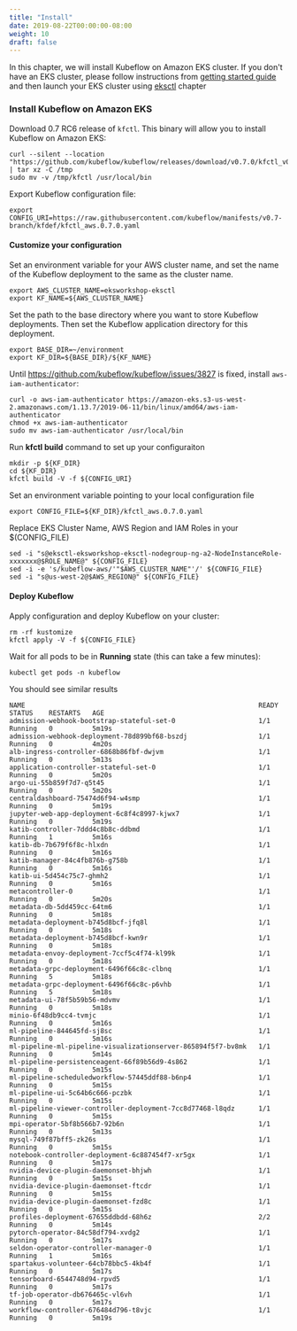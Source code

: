 ```yaml
---
title: "Install"
date: 2019-08-22T00:00:00-08:00
weight: 10
draft: false
---
```


In this chapter, we will install Kubeflow on Amazon EKS cluster. If you don't have an EKS cluster, please follow instructions from [getting started guide](/prerequisites) and then launch your EKS cluster using [eksctl](/eksctl) chapter

### Install Kubeflow on Amazon EKS

Download 0.7 RC6 release of `kfctl`. This binary will allow you to install Kubeflow on Amazon EKS:

```
curl --silent --location "https://github.com/kubeflow/kubeflow/releases/download/v0.7.0/kfctl_v0.7.0_linux.tar.gz" | tar xz -C /tmp
sudo mv -v /tmp/kfctl /usr/local/bin
```

Export Kubeflow configuration file:

```
export CONFIG_URI=https://raw.githubusercontent.com/kubeflow/manifests/v0.7-branch/kfdef/kfctl_aws.0.7.0.yaml
```
#### Customize your configuration

Set an environment variable for your AWS cluster name, and set the name of the Kubeflow deployment to the same as the cluster name.

```
export AWS_CLUSTER_NAME=eksworkshop-eksctl
export KF_NAME=${AWS_CLUSTER_NAME}
```
Set the path to the base directory where you want to store Kubeflow deployments. Then set the Kubeflow application directory for this deployment.

```
export BASE_DIR=~/environment
export KF_DIR=${BASE_DIR}/${KF_NAME}
```
Until https://github.com/kubeflow/kubeflow/issues/3827 is fixed, install `aws-iam-authenticator`:

```
curl -o aws-iam-authenticator https://amazon-eks.s3-us-west-2.amazonaws.com/1.13.7/2019-06-11/bin/linux/amd64/aws-iam-authenticator
chmod +x aws-iam-authenticator
sudo mv aws-iam-authenticator /usr/local/bin
```

Run **kfctl build** command to set up your configuraiton

```
mkdir -p ${KF_DIR}
cd ${KF_DIR}
kfctl build -V -f ${CONFIG_URI}
```
Set an environment variable pointing to your local configuration file

```
export CONFIG_FILE=${KF_DIR}/kfctl_aws.0.7.0.yaml
```

Replace EKS Cluster Name, AWS Region and IAM Roles in your $(CONFIG_FILE)

```
sed -i "s@eksctl-eksworkshop-eksctl-nodegroup-ng-a2-NodeInstanceRole-xxxxxxx@$ROLE_NAME@" ${CONFIG_FILE}
sed -i -e 's/kubeflow-aws/'"$AWS_CLUSTER_NAME"'/' ${CONFIG_FILE}
sed -i "s@us-west-2@$AWS_REGION@" ${CONFIG_FILE}
```
#### Deploy Kubeflow

Apply configuration and deploy Kubeflow on your cluster:

```
rm -rf kustomize
kfctl apply -V -f ${CONFIG_FILE}
```

Wait for all pods to be in **Running** state (this can take a few minutes):

```
kubectl get pods -n kubeflow
```

You should see similar results

```
NAME                                                           READY   STATUS    RESTARTS   AGE
admission-webhook-bootstrap-stateful-set-0                     1/1     Running   0          5m19s
admission-webhook-deployment-78d899bf68-bszdj                  1/1     Running   0          4m20s
alb-ingress-controller-6868b86fbf-dwjvm                        1/1     Running   0          5m13s
application-controller-stateful-set-0                          1/1     Running   0          5m20s
argo-ui-55b859f7d7-q5t45                                       1/1     Running   0          5m20s
centraldashboard-75474d6f94-w4smp                              1/1     Running   0          5m19s
jupyter-web-app-deployment-6c8f4c8997-kjwx7                    1/1     Running   0          5m19s
katib-controller-7ddd4c8b8c-ddbmd                              1/1     Running   1          5m16s
katib-db-7b679f6f8c-hlxdn                                      1/1     Running   0          5m16s
katib-manager-84c4fb876b-g758b                                 1/1     Running   0          5m16s
katib-ui-5d454c75c7-ghmh2                                      1/1     Running   0          5m16s
metacontroller-0                                               1/1     Running   0          5m20s
metadata-db-5dd459cc-64tm6                                     1/1     Running   0          5m18s
metadata-deployment-b745d8bcf-jfq8l                            1/1     Running   0          5m18s
metadata-deployment-b745d8bcf-kwn9r                            1/1     Running   0          5m18s
metadata-envoy-deployment-7ccf5c4f74-kl99k                     1/1     Running   0          5m18s
metadata-grpc-deployment-6496f66c8c-clbnq                      1/1     Running   5          5m18s
metadata-grpc-deployment-6496f66c8c-p6vhb                      1/1     Running   5          5m18s
metadata-ui-78f5b59b56-mdvmv                                   1/1     Running   0          5m18s
minio-6f48db9cc4-tvmjc                                         1/1     Running   0          5m16s
ml-pipeline-844645fd-sj8sc                                     1/1     Running   0          5m16s
ml-pipeline-ml-pipeline-visualizationserver-865894f5f7-bv8mk   1/1     Running   0          5m14s
ml-pipeline-persistenceagent-66f89b56d9-4s862                  1/1     Running   0          5m15s
ml-pipeline-scheduledworkflow-57445ddf88-b6np4                 1/1     Running   0          5m15s
ml-pipeline-ui-5c64b6c666-pczbk                                1/1     Running   0          5m15s
ml-pipeline-viewer-controller-deployment-7cc8d77468-l8qdz      1/1     Running   0          5m15s
mpi-operator-5bf8b566b7-92b6n                                  1/1     Running   0          5m13s
mysql-749f87bff5-zk26s                                         1/1     Running   0          5m15s
notebook-controller-deployment-6c887454f7-xr5gx                1/1     Running   0          5m17s
nvidia-device-plugin-daemonset-bhjwh                           1/1     Running   0          5m15s
nvidia-device-plugin-daemonset-ftcdr                           1/1     Running   0          5m15s
nvidia-device-plugin-daemonset-fzd8c                           1/1     Running   0          5m15s
profiles-deployment-67655ddbdd-68h6z                           2/2     Running   0          5m14s
pytorch-operator-84c58df794-xvdg2                              1/1     Running   0          5m17s
seldon-operator-controller-manager-0                           1/1     Running   1          5m16s
spartakus-volunteer-64cb78bbc5-4kb4f                           1/1     Running   0          5m17s
tensorboard-6544748d94-rpvd5                                   1/1     Running   0          5m17s
tf-job-operator-db676465c-vl6vh                                1/1     Running   0          5m17s
workflow-controller-676484d796-t8vjc                           1/1     Running   0          5m19s
```
